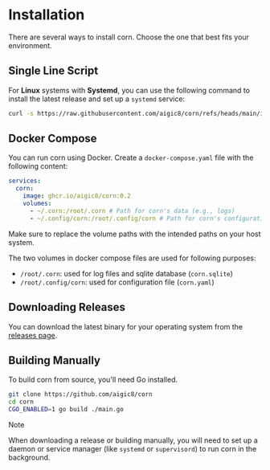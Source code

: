 # Installation

There are several ways to install corn. Choose the one that best fits your environment.

## Single Line Script

For **Linux** systems with **Systemd**, you can use the following command to install the latest release and set up a `systemd` service:

```sh
curl -s https://raw.githubusercontent.com/aigic8/corn/refs/heads/main/install/install.sh | sh
```

## Docker Compose

You can run corn using Docker. Create a `docker-compose.yaml` file with the following content:

```yaml
services:
  corn:
    image: ghcr.io/aigic8/corn:0.2
    volumes:
      - ~/.corn:/root/.corn # Path for corn's data (e.g., logs)
      - ~/.config/corn:/root/.config/corn # Path for corn's configuration file
```

Make sure to replace the volume paths with the intended paths on your host system.

The two volumes in docker compose files are used for following purposes:

- `/root/.corn`: used for log files and sqlite database (`corn.sqlite`)
- `/root/.config/corn`: used for configuration file (`corn.yaml`)

## Downloading Releases

You can download the latest binary for your operating system from the [releases page](https://github.com/aigic8/corn/releases/latest).

## Building Manually

To build corn from source, you'll need Go installed.

```sh
git clone https://github.com/aigic8/corn
cd corn
CGO_ENABLED=1 go build ./main.go
```

> [!NOTE]
> When downloading a release or building manually, you will need to set up a daemon or service manager (like `systemd` or `supervisord`) to run corn in the background.
